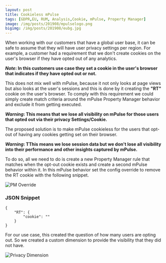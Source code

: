 ```yaml
---
layout: post
title: Cookieless mPulse
tags: [GDPR,EU, RUM, Analysis,Cookie, mPulse, Property Manager]
image: /img/posts/201908/mpulselogo.png
bigimg: /img/posts/201908/eubg.jpg
---
```



When working with our customers that have a global user base, it can be safe to assume that they will have user privacy settings per region. For example, a customer had a requirement that we don't create cookies on the user's browser if they have opted out of any analytics.

***Note*: In this customers use case they set a cookie in the user's browser that indicates if they have opted out or not.**

This does not mix well with mPulse, because it not only looks at page views but also looks at the user's sessions and this is done by it creating the **"RT"** cookie on the user's browser. To comply with this requirement we could simply create match criteria around the mPulse Property Manager behavior and exclude it from getting executed.

***Warning*: This means that we lose all visibility on mPulse for those users that opted out via their privacy Settings/Cookie.**


The proposed solution is to make mPulse cookieless for the users that opt-out of having any cookies getting set on their browser. 

***Warning*: TThis means we lose session data but we don't lose all visibility into their performance and other insights captured by mPulse.**


To do so, all we need to do is create a new Property Manager rule that matches when the opt-out cookie exists and create a second mPulse behavior within it. In this mPulse behavior set the config override to remove the RT cookie with the following snippet.

![PM Override](https://roymartinez.dev/img/posts/201908/pmoverride.png)

### JSON Snippet

    {                    
        "RT": {           
            "cookie": ""  
        }                 
    }                    

For our use case, this created the question of how many users are opting out. So we created a custom dimension to provide the visibility that they did not have.

![Privacy Dimension](https://roymartinez.dev/img/posts/201908/dimension.png)
